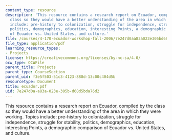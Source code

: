 ```yaml
---
content_type: resource
description: 'This resource contains a research report on Ecuador, compiled by the
  class so they would have a better understanding of the area in which they were working.  Topics
  include: pre-history to colonization, struggle for independence, struggle for stability,
  politics, demographics, education, interesting Points, a demographic comparison
  of Ecuador vs. United States, and culture.'
file: /courses/4-170-ecuador-workshop-fall-2006/7e247d0aa83a023e305bd68d5bda76d2_ecuador.pdf
file_type: application/pdf
learning_resource_types:
- Projects
license: https://creativecommons.org/licenses/by-nc-sa/4.0/
ocw_type: OCWFile
parent_title: Projects
parent_type: CourseSection
parent_uid: f3e5f503-51c3-4123-888d-13c00c404d5b
resourcetype: Document
title: ecuador.pdf
uid: 7e247d0a-a83a-023e-305b-d68d5bda76d2
---
```

This resource contains a research report on Ecuador, compiled by the class so they would have a better understanding of the area in which they were working.  Topics include: pre-history to colonization, struggle for independence, struggle for stability, politics, demographics, education, interesting Points, a demographic comparison of Ecuador vs. United States, and culture.